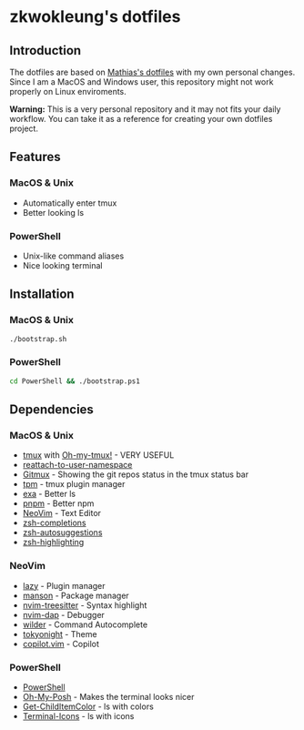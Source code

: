 # zkwokleung's dotfiles

## Introduction
The dotfiles are based on [Mathias's dotfiles](https://github.com/mathiasbynens/dotfiles) with my own personal changes. Since I am a MacOS and Windows user, this repository might not work properly on Linux enviroments.

**Warning:** This is a very personal repository and it may not fits your daily workflow. You can take it as a reference for creating your own dotfiles project.

## Features
### MacOS & Unix
- Automatically enter tmux
- Better looking ls

### PowerShell
- Unix-like command aliases
- Nice looking terminal

## Installation
### MacOS & Unix
```bash
./bootstrap.sh
```
### PowerShell
```bash
cd PowerShell && ./bootstrap.ps1
```

## Dependencies
### MacOS & Unix
- [tmux](https://github.com/tmux/tmux/wiki) with [Oh-my-tmux!](https://github.com/gpakosz/.tmux) - VERY USEFUL
- [reattach-to-user-namespace](https://github.com/ChrisJohnsen/tmux-MacOSX-pasteboard)
- [Gitmux](https://github.com/arl/gitmux) - Showing the git repos status in the tmux status bar
- [tpm](https://github.com/tmux-plugins/tpm) - tmux plugin manager
- [exa](https://github.com/ogham/exa) - Better ls
- [pnpm](https://github.com/pnpm/pnpm) - Better npm
- [NeoVim](https://github.com/neovim/neovim) - Text Editor
- [zsh-completions](https://github.com/zsh-users/zsh-completions)
- [zsh-autosuggestions](https://github.com/zsh-users/zsh-autosuggestions/tree/master)
- [zsh-highlighting](https://github.com/zsh-users/zsh-syntax-highlighting/tree/master)

### NeoVim
- [lazy](https://github.com/folke/lazy.nvim) - Plugin manager
- [manson](https://github.com/williamboman/mason.nvim) - Package manager
- [nvim-treesitter](https://github.com/nvim-treesitter/nvim-treesitter) - Syntax highlight
- [nvim-dap](https://github.com/rcarriga/nvim-dap-ui) - Debugger
- [wilder](https://github.com/gelguy/wilder.nvim) - Command Autocomplete
- [tokyonight](https://github.com/folke/tokyonight.nvim) - Theme
- [copilot.vim](https://github.com/github/copilot.vim) - Copilot

### PowerShell
- [PowerShell](https://apps.microsoft.com/detail/9MZ1SNWT0N5D)
- [Oh-My-Posh](https://github.com/JanDeDobbeleer/oh-my-posh) - Makes the terminal looks nicer
- [Get-ChildItemColor](https://github.com/joonro/Get-ChildItemColor) - ls with colors
- [Terminal-Icons](https://github.com/devblackops/Terminal-Icons) - ls with icons
